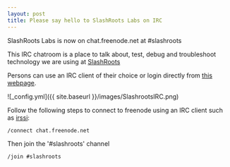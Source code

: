 ```yaml
---
layout: post
title: Please say hello to SlashRoots Labs on IRC
---
```


SlashRoots Labs is now on chat.freenode.net at #slashroots

This IRC chatroom is a place to talk about, test, debug and troubleshoot technology we are using at [SlashRoots](slashroots.org)

Persons can use an IRC client of their choice or login directly from [this webpage](http://codeforthecaribbean.org/slashroots).

![_config.yml]({{ site.baseurl }}/images/SlashrootsIRC.png)

Follow the following steps to connect to freenode using an IRC client such as [irssi](http://www.irssi.org/):

```
/connect chat.freenode.net
```

Then join the '#slashroots' channel
```
/join #slashroots
```

